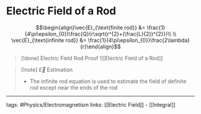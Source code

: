 # Electric Field of a Rod
$$\begin{align}\vec{E}_{\text{finite rod}} &= \frac{1}{4\pi\epsilon_{0}}\frac{Q}{r\sqrt{r^{2}+(\frac{L}{2})^{2}}}\\ \\
\vec{E}_{\text{infinite rod}} &= \frac{1}{4\pi\epsilon_{0}}\frac{2\lambda}{r}\end{align}$$

> [!done] Electric Field Rod Proof
> ![[Electric Field of a Rod]]

> [!note] $\vec{E}$ Estimation
> - The infinite rod equation is used to estimate the field of definite rod except near the ends of the rod


---
tags: #Physics/Electromagnetism 
links: [[Electric Field]] - [[Integral]]